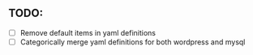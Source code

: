 ## TODO:
- [ ] Remove default items in yaml definitions
- [ ] Categorically merge yaml definitions for both wordpress and mysql
